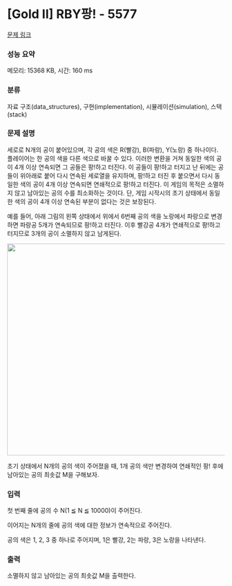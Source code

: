 # [Gold II] RBY팡! - 5577 

[문제 링크](https://www.acmicpc.net/problem/5577) 

### 성능 요약

메모리: 15368 KB, 시간: 160 ms

### 분류

자료 구조(data_structures), 구현(implementation), 시뮬레이션(simulation), 스택(stack)

### 문제 설명

<p>세로로 N개의 공이 붙어있으며, 각 공의 색은 R(빨강), B(파랑), Y(노랑) 중 하나이다. 플레이어는 한 공의 색을 다른 색으로 바꿀 수 있다. 이러한 변환을 거쳐 동일한 색의 공이 4개 이상 연속되면 그 공들은 팡!하고 터진다. 이 공들이 팡!하고 터지고 난 뒤에는 공들이 위아래로 붙어 다시 연속된 세로열을 유지하며, 팡!하고 터진 후 붙으면서 다시 동일한 색의 공이 4개 이상 연속되면 연쇄적으로 팡!하고 터진다. 이 게임의 목적은 소멸하지 않고 남아있는 공의 수를 최소화하는 것이다. 단, 게임 시작시의 초기 상태에서 동일한 색의 공이 4개 이상 연속된 부분이 없다는 것은 보장된다.</p>

<p>예를 들어, 아래 그림의 왼쪽 상태에서 위에서 6번째 공의 색을 노랑에서 파랑으로 변경하면 파랑공 5개가 연속되므로 팡!하고 터진다. 이후 빨강공 4개가 연쇄적으로 팡!하고 터지므로 3개의 공이 소멸하지 않고 남게된다.</p>

<p style="text-align: center;"><img alt="" src="https://onlinejudgeimages.s3-ap-northeast-1.amazonaws.com/problem/5577/1.png" style="width: 643px; height: 491px;"></p>

<p>초기 상태에서 N개의 공의 색이 주어졌을 때, 1개 공의 색만 변경하여 연쇄적인 팡! 후에 남아있는 공의 최솟값 M을 구해보자.</p>

### 입력 

 <p>첫 번째 줄에 공의 수 N(1 ≦ N ≦ 10000)이 주어진다.</p>

<p>이어지는 N개의 줄에 공의 색에 대한 정보가 연속적으로 주어진다.</p>

<p>공의 색은 1, 2, 3 중 하나로 주어지며, 1은 빨강, 2는 파랑, 3은 노랑을 나타낸다.</p>

### 출력 

 <p>소멸하지 않고 남아있는 공의 최솟값 M을 출력한다.</p>

